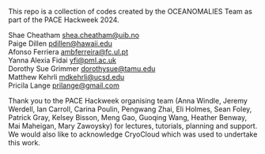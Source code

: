 This repo is a collection of codes created by the OCEANOMALIES Team as part of the PACE Hackweek 2024.

Shae Cheatham shea.cheatham@uib.no\
Paige Dillen pdillen@hawaii.edu  
Afonso Ferriera ambferreira@fc.ul.pt\
Yanna Alexia Fidai yfi@pml.ac.uk\
Dorothy Sue Grimmer dorothysue@tamu.edu\
Matthew Kehrli mdkehrli@ucsd.edu\
Pricila Lange prilange@gmail.com


Thank you to the PACE Hackweek organising team (Anna Windle, Jeremy Werdell, Ian Carroll, Carina Poulin, Pengwang Zhai, Eli Holmes, Sean Foley, Patrick Gray, Kelsey Bisson, Meng Gao, Guoqing Wang, Heather Benway, Mai Maheigan, Mary Zawoysky) for lectures, tutorials, planning and support. We would also like to acknowledge CryoCloud which was used to undertake this work.
